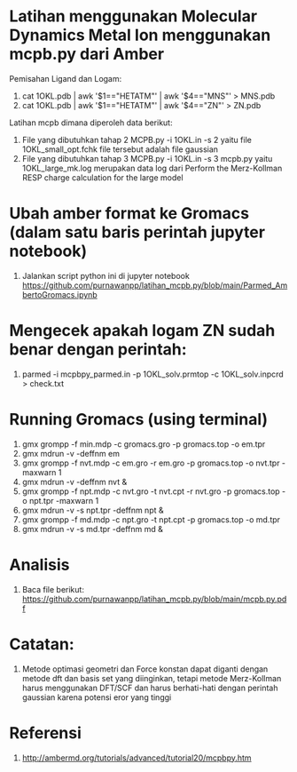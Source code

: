 # Latihan menggunakan Molecular Dynamics Metal Ion menggunakan mcpb.py dari Amber #
Pemisahan Ligand dan Logam:
1. cat 1OKL.pdb | awk '$1=="HETATM"' | awk '$4=="MNS"' > MNS.pdb
2. cat 1OKL.pdb | awk '$1=="HETATM"' | awk '$4=="ZN"' > ZN.pdb


Latihan mcpb dimana diperoleh data berikut: 
1. File yang dibutuhkan tahap 2 MCPB.py -i 1OKL.in -s 2 yaitu file 1OKL_small_opt.fchk file tersebut adalah file gaussian
2. File yang dibutuhkan tahap 3 MCPB.py -i 1OKL.in -s 3 mcpb.py yaitu 1OKL_large_mk.log merupakan data log dari Perform the Merz-Kollman RESP charge calculation for the large model

# Ubah amber format ke Gromacs (dalam satu baris perintah jupyter notebook)
1. Jalankan script python ini di jupyter notebook https://github.com/purnawanpp/latihan_mcpb.py/blob/main/Parmed_AmbertoGromacs.ipynb

# Mengecek apakah logam ZN sudah benar dengan perintah:
1. parmed -i mcpbpy_parmed.in -p 1OKL_solv.prmtop -c 1OKL_solv.inpcrd > check.txt



# Running Gromacs (using terminal)
1. gmx grompp -f min.mdp -c gromacs.gro -p gromacs.top -o em.tpr
2. gmx mdrun -v -deffnm em
3. gmx grompp -f nvt.mdp -c em.gro -r em.gro -p gromacs.top -o nvt.tpr -maxwarn 1
4. gmx mdrun -v -deffnm nvt &
5. gmx grompp -f npt.mdp -c nvt.gro -t nvt.cpt -r nvt.gro -p gromacs.top -o npt.tpr -maxwarn 1
6. gmx mdrun -v -s npt.tpr -deffnm npt &
7. gmx grompp -f md.mdp -c npt.gro -t npt.cpt -p gromacs.top -o md.tpr
8. gmx mdrun -v -s md.tpr -deffnm md &

# Analisis
1. Baca file berikut: https://github.com/purnawanpp/latihan_mcpb.py/blob/main/mcpb.py.pdf


# Catatan:
1. Metode optimasi geometri dan Force konstan dapat diganti dengan metode dft dan basis set yang diinginkan, tetapi metode Merz-Kollman harus menggunakan DFT/SCF dan harus berhati-hati dengan perintah gaussian karena potensi eror yang tinggi

# Referensi
1. http://ambermd.org/tutorials/advanced/tutorial20/mcpbpy.htm
